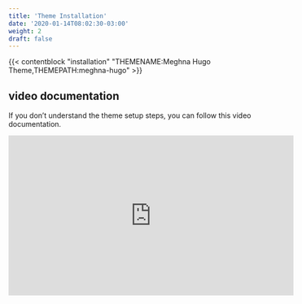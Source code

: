 ```yaml
---
title: 'Theme Installation'
date: '2020-01-14T08:02:30-03:00'
weight: 2
draft: false
---
```


{{< contentblock "installation" "THEMENAME:Meghna Hugo Theme,THEMEPATH:meghna-hugo" >}}

video documentation
-------------------

If you don’t understand the theme setup steps, you can follow this video documentation.

<iframe allow="accelerometer; autoplay; encrypted-media; gyroscope; picture-in-picture" allowfullscreen="" frameborder="0" height="315" src="https://www.youtube.com/embed/jrkvirglgaQ" width="560"></iframe>
